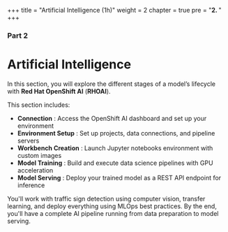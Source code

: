 +++
title = "Artificial Intelligence (1h)"
weight = 2
chapter = true
pre = "<b>2. </b>"
+++

### Part 2

# Artificial Intelligence

In this section, you will explore the different stages of a model’s lifecycle with **Red Hat OpenShift AI** (**RHOAI**).

This section includes:
- **Connection** : Access the OpenShift AI dashboard and set up your environment
- **Environment Setup** : Set up projects, data connections, and pipeline servers
- **Workbench Creation** : Launch Jupyter notebooks environment with custom images
- **Model Training** : Build and execute data science pipelines with GPU acceleration
- **Model Serving** : Deploy your trained model as a REST API endpoint for inference

You'll work with traffic sign detection using computer vision, transfer learning, and deploy everything using MLOps best practices. By the end, you'll have a complete AI pipeline running from data preparation to model serving.
